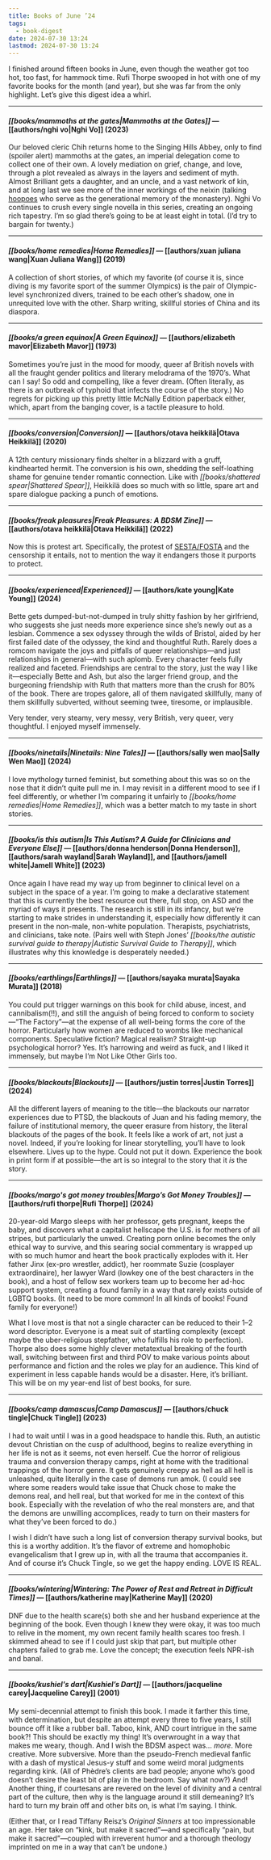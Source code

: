 ```yaml
---
title: Books of June ’24
tags:
  - book-digest
date: 2024-07-30 13:24
lastmod: 2024-07-30 13:24
---
```

I finished around fifteen books in June, even though the weather got too hot, too fast, for hammock time. Rufi Thorpe swooped in hot with one of my favorite books for the month (and year), but she was far from the only highlight. Let’s give this digest idea a whirl.

---
#### *[[books/mammoths at the gates|Mammoths at the Gates]]* — [[authors/nghi vo|Nghi Vo]] (2023)
Our beloved cleric Chih returns home to the Singing Hills Abbey, only to find (spoiler alert) mammoths at the gates, an imperial delegation come to collect one of their own. A lovely mediation on grief, change, and love, through a plot revealed as always in the layers and sediment of myth. Almost Brilliant gets a daughter, and an uncle, and a vast network of kin, and at long last we see more of the inner workings of the neixin (talking [hoopoes](https://en.wikipedia.org/wiki/Eurasian_hoopoe) who serve as the generational memory of the monastery). Nghi Vo continues to crush every single novella in this series, creating an ongoing rich tapestry. I’m so glad there’s going to be at least eight in total. (I’d try to bargain for twenty.)

---
#### *[[books/home remedies|Home Remedies]]* — [[authors/xuan juliana wang|Xuan Juliana Wang]] (2019)
A collection of short stories, of which my favorite (of course it is, since diving is my favorite sport of the summer Olympics) is the pair of Olympic-level synchronized divers, trained to be each other’s shadow, one in unrequited love with the other. Sharp writing, skillful stories of China and its diaspora. 

---
#### *[[books/a green equinox|A Green Equinox]]* — [[authors/elizabeth mavor|Elizabeth Mavor]] (1973)
Sometimes you’re just in the mood for moody, queer af British novels with all the fraught gender politics and literary melodrama of the 1970’s. What can I say! So odd and compelling, like a fever dream. (Often literally, as there is an outbreak of typhoid that infects the course of the story.) No regrets for picking up this pretty little McNally Edition paperback either, which, apart from the banging cover, is a tactile pleasure to hold.

---
#### *[[books/conversion|Conversion]]* — [[authors/otava heikkilä|Otava Heikkilä]] (2020)
A 12th century missionary finds shelter in a blizzard with a gruff, kindhearted hermit. The conversion is his own, shedding the self-loathing shame for genuine tender romantic connection. Like with *[[books/shattered spear|Shattered Spear]]*, Heikkilä does so much with so little, spare art and spare dialogue packing a punch of emotions. 

---
#### *[[books/freak pleasures|Freak Pleasures: A BDSM Zine]]* — [[authors/otava heikkilä|Otava Heikkilä]] (2022)
Now this is protest art. Specifically, the protest of [SESTA/FOSTA](https://decriminalizesex.work/advocacy/sesta-fosta/what-is-sesta-fosta/) and the censorship it entails, not to mention the way it endangers those it purports to protect. 

---
#### *[[books/experienced|Experienced]]* — [[authors/kate young|Kate Young]] (2024)
Bette gets dumped-but-not-dumped in truly shitty fashion by her girlfriend, who suggests she just needs more experience since she’s newly out as a lesbian. Commence a sex odyssey through the wilds of Bristol, aided by her first failed date of the odyssey, the kind and thoughtful Ruth. Rarely does a romcom navigate the joys and pitfalls of queer relationships—and just relationships in general—with such aplomb. Every character feels fully realized and faceted. Friendships are central to the story, just the way I like it—especially Bette and Ash, but also the larger friend group, and the burgeoning friendship with Ruth that matters more than the crush for 80% of the book. There are tropes galore, all of them navigated skillfully, many of them skillfully subverted, without seeming twee, tiresome, or implausible.

Very tender, very steamy, very messy, very British, very queer, very thoughtful. I enjoyed myself immensely.

---
#### *[[books/ninetails|Ninetails: Nine Tales]]* — [[authors/sally wen mao|Sally Wen Mao]] (2024)
I love mythology turned feminist, but something about this was so on the nose that it didn’t quite pull me in. I may revisit in a different mood to see if I feel differently, or whether I’m comparing it unfairly to *[[books/home remedies|Home Remedies]]*, which was a better match to my taste in short stories.

---
#### *[[books/is this autism|Is This Autism? A Guide for Clinicians and Everyone Else]]* — [[authors/donna henderson|Donna Henderson]], [[authors/sarah wayland|Sarah Wayland]], and [[authors/jamell white|Jamell White]] (2023)
Once again I have read my way up from beginner to clinical level on a subject in the space of a year. I’m going to make a declarative statement that this is currently the best resource out there, full stop, on ASD and the myriad of ways it presents. The research is still in its infancy, but we’re starting to make strides in understanding it, especially how differently it can present in the non-male, non-white population. Therapists, psychiatrists, and clinicians, take note. (Pairs well with Steph Jones’ *[[books/the autistic survival guide to therapy|Autistic Survival Guide to Therapy]]*, which illustrates why this knowledge is desperately needed.)

---
#### *[[books/earthlings|Earthlings]]* — [[authors/sayaka murata|Sayaka Murata]] (2018)
You could put trigger warnings on this book for child abuse, incest, and cannibalism(!!), and still the anguish of being forced to conform to society—“The Factory”—at the expense of all well-being forms the core of the horror. Particularly how women are reduced to wombs like mechanical components. Speculative fiction? Magical realism? Straight-up psychological horror? Yes. It’s harrowing and weird as fuck, and I liked it immensely, but maybe I’m Not Like Other Girls too.

---
#### *[[books/blackouts|Blackouts]]* — [[authors/justin torres|Justin Torres]] (2024)
All the different layers of meaning to the title—the blackouts our narrator experiences due to PTSD, the blackouts of Juan and his fading memory, the failure of institutional memory, the queer erasure from history, the literal blackouts of the pages of the book. It feels like a work of art, not just a novel. Indeed, if you’re looking for linear storytelling, you’ll have to look elsewhere. Lives up to the hype. Could not put it down. Experience the book in print form if at possible—the art is so integral to the story that it *is* the story. 

---
#### *[[books/margo's got money troubles|Margo’s Got Money Troubles]]* — [[authors/rufi thorpe|Rufi Thorpe]] (2024)
20-year-old Margo sleeps with her professor, gets pregnant, keeps the baby, and discovers what a capitalist hellscape the U.S. is for mothers of all stripes, but particularly the unwed. Creating porn online becomes the only ethical way to survive, and this searing social commentary is wrapped up with so much humor and heart the book practically explodes with it. Her father Jinx (ex-pro wrestler, addict), her roommate Suzie (cosplayer extraordinaire), her lawyer Ward (lowkey one of the best characters in the book), and a host of fellow sex workers team up to become her ad-hoc support system, creating a found family in a way that rarely exists outside of LGBTQ books. (It need to be more common! In all kinds of books! Found family for everyone!)

What I love most is that not a single character can be reduced to their 1–2 word descriptor. Everyone is a meat suit of startling complexity (except maybe the uber-religious stepfather, who fulfills his role to perfection). Thorpe also does some highly clever metatextual breaking of the fourth wall, switching between first and third POV to make various points about performance and fiction and the roles we play for an audience. This kind of experiment in less capable hands would be a disaster. Here, it’s brilliant. This will be on my year-end list of best books, for sure. 

---
#### *[[books/camp damascus|Camp Damascus]]* — [[authors/chuck tingle|Chuck Tingle]] (2023)
I had to wait until I was in a good headspace to handle this. Ruth, an autistic devout Christian on the cusp of adulthood, begins to realize everything in her life is not as it seems, not even herself. Cue the horror of religious trauma and conversion therapy camps, right at home with the traditional trappings of the horror genre. It gets genuinely creepy as hell as all hell is unleashed, quite literally in the case of demons run amok. (I could see where some readers would take issue that Chuck chose to make the demons real, and hell real, but that worked for me in the context of this book. Especially with the revelation of who the real monsters are, and that the demons are unwilling accomplices, ready to turn on their masters for what they’ve been forced to do.)

I wish I didn’t have such a long list of conversion therapy survival books, but this is a worthy addition. It’s the flavor of extreme and homophobic evangelicalism that I grew up in, with all the trauma that accompanies it. And of course it’s Chuck Tingle, so we get the happy ending. LOVE IS REAL. 

---
#### *[[books/wintering|Wintering: The Power of Rest and Retreat in Difficult Times]]* — [[authors/katherine may|Katherine May]] (2020)
DNF due to the health scare(s) both she and her husband experience at the beginning of the book. Even though I knew they were okay, it was too much to relive in the moment, my own recent family health scares too fresh. I skimmed ahead to see if I could just skip that part, but multiple other chapters failed to grab me. Love the concept; the execution feels NPR-ish and banal.

---
#### *[[books/kushiel's dart|Kushiel’s Dart]]* — [[authors/jacqueline carey|Jacqueline Carey]] (2001)
My semi-decennial attempt to finish this book. I made it farther this time, with determination, but despite an attempt every three to five years, I still bounce off it like a rubber ball. Taboo, kink, AND court intrigue in the same book?! This should be exactly my thing! It’s overwrought in a way that makes me weary, though. And I wish the BDSM aspect was… *more*. More creative. More subversive. More than the pseudo-French medieval fanfic with a dash of mystical Jesus-y stuff and some weird moral judgments regarding kink. (All of Phèdre’s clients are bad people; anyone who’s good doesn’t desire the least bit of play in the bedroom. Say what now?) And! Another thing, if courtesans are revered on the level of divinity and a central part of the culture, then why is the language around it still demeaning? It’s hard to turn my brain off and other bits on, is what I’m saying. I think. 

(Either that, or I read Tiffany Reisz’s *Original Sinners* at too impressionable an age. Her take on “kink, but make it sacred”—and specifically “pain, but make it sacred”—coupled with irreverent humor and a thorough theology imprinted on me in a way that can’t be undone.)